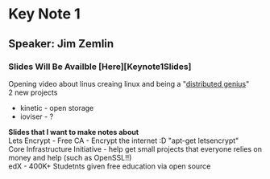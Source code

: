 # Key Note 1
## Speaker: Jim Zemlin
### Slides Will Be Availble [Here][Keynote1Slides]

Opening video about linus creaing linux and being a "[distributed genius][distributedgeniusvideo]"  
2 new projects  
* kinetic - open storage  
* ioviser - ?  

__Slides that I want to make notes about__  
Lets Encrypt - Free CA - Encrypt the internet :D "apt-get letsencrypt"  
Core Infrastructure Initiative - help get small projects that everyone relies on money and help (such as OpenSSL!!)  
edX - 400K+ Studetnts given free education via open source  


[distributedgeniusvideo]: 
[Keynotes1Slides]: 
